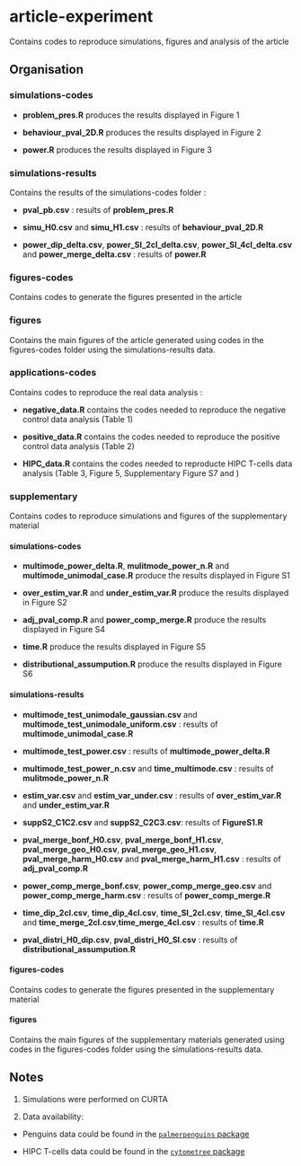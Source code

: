 # article-experiment

Contains codes to reproduce simulations, figures and analysis of the article 

## Organisation 

### simulations-codes

* **problem_pres.R** produces the results displayed in Figure 1

* **behaviour_pval_2D.R** produces the results displayed in Figure 2

* **power.R** produces the results displayed in Figure 3

### simulations-results

Contains the results of the simulations-codes folder : 

* **pval_pb.csv** : results of **problem_pres.R**

* **simu_H0.csv** and **simu_H1.csv** : results of **behaviour_pval_2D.R**

* **power_dip_delta.csv**, **power_SI_2cl_delta.csv**, **power_SI_4cl_delta.csv** and **power_merge_delta.csv** : results of **power.R**

### figures-codes
Contains codes to generate the figures presented in the article 

### figures
Contains the main figures of the article generated using codes in the figures-codes folder using the simulations-results data.

### applications-codes
Contains codes to reproduce the real data analysis :

* **negative_data.R** contains the codes needed to reproduce the negative control data analysis (Table 1)

* **positive_data.R** contains the codes needed to reproduce the positive control data analysis (Table 2)

* **HIPC_data.R** contains the codes needed to reproducte HIPC T-cells data analysis (Table 3, Figure 5, Supplementary Figure S7 and )

### supplementary 
Contains codes to reproduce simulations and figures of the supplementary material 

#### simulations-codes

* **multimode_power_delta.R**, **mulitmode_power_n.R** and **multimode_unimodal_case.R** produce the results displayed in Figure S1

* **over_estim_var.R** and **under_estim_var.R** produce the results displayed in Figure S2 

* **adj_pval_comp.R** and **power_comp_merge.R** produce the results displayed in Figure S4

* **time.R** produce the results displayed in Figure S5

* **distributional_assumpution.R** produce the results displayed in Figure S6

#### simulations-results 

* **multimode_test_unimodale_gaussian.csv** and **multimode_test_unimodale_uniform.csv** : results of **multimode_unimodal_case.R**

* **multimode_test_power.csv** : results of **multimode_power_delta.R**

* **multimode_test_power_n.csv** and **time_multimode.csv** : results of **mulitmode_power_n.R**

* **estim_var.csv** and **estim_var_under.csv** : results of **over_estim_var.R** and **under_estim_var.R**

* **suppS2_C1C2.csv** and **suppS2_C2C3.csv**: results of **FigureS1.R**

* **pval_merge_bonf_H0.csv**, **pval_merge_bonf_H1.csv**, **pval_merge_geo_H0.csv**, **pval_merge_geo_H1.csv**, **pval_merge_harm_H0.csv** and **pval_merge_harm_H1.csv** : results of **adj_pval_comp.R**

* **power_comp_merge_bonf.csv**, **power_comp_merge_geo.csv** and **power_comp_merge_harm.csv** : results of **power_comp_merge.R**

* **time_dip_2cl.csv**, **time_dip_4cl.csv**, **time_SI_2cl.csv**, **time_SI_4cl.csv** and  **time_merge_2cl.csv**,**time_merge_4cl.csv** : results of **time.R**

* **pval_distri_H0_dip.csv**, **pval_distri_H0_SI.csv** : results of **distributional_assumpution.R** 

#### figures-codes
Contains codes to generate the figures presented in the supplementary material 

#### figures
Contains the main figures of the supplementary materials generated using codes in the figures-codes folder using the simulations-results data.

## Notes 

1. Simulations were performed on CURTA 

2. Data availability: 

  * Penguins data could be found in the [`palmerpenguins` package](https://cran.r-project.org/web/packages/palmerpenguins/index.html)
  
  * HIPC T-cells data could be found in the [`cytometree` package](https://cran.r-project.org/web/packages/cytometree/index.html)
